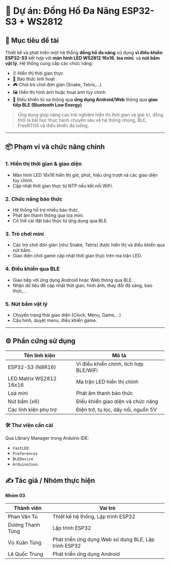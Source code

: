 # 🌟 Dự án: Đồng Hồ Đa Năng ESP32-S3 + WS2812

## 📌 Mục tiêu đề tài

Thiết kế và phát triển một hệ thống **đồng hồ đa năng** sử dụng **vi điều khiển ESP32-S3** kết hợp với **màn hình LED WS2812 16x16**, **loa mini**, và **nút bấm vật lý**. Hệ thống cung cấp các chức năng:

- ⏰ Hiển thị thời gian thực
- 🔔 Báo thức linh hoạt
- 🎮 Chơi trò chơi đơn giản (Snake, Tetris,...)
- 🖼️ Hiển thị hình ảnh hoặc hoạt ảnh tùy chỉnh
- 📱 Điều khiển từ xa thông qua **ứng dụng Android/Web** thông qua **giao tiếp BLE (Bluetooth Low Energy)**

> Ứng dụng giúp nâng cao trải nghiệm hiển thị thời gian và giải trí, đồng thời là bài học thực hành chuyên sâu về hệ thống nhúng, BLE, FreeRTOS và điều khiển đa luồng.

---

## 📦 Phạm vi và chức năng chính

### 1. **Hiển thị thời gian & giao diện**
- Màn hình LED 16x16 hiển thị giờ, phút, hiệu ứng trượt và các giao diện tùy chỉnh.
- Cập nhật thời gian thực từ NTP nếu kết nối WiFi.

### 2. **Chức năng báo thức**
- Hệ thống hỗ trợ nhiều báo thức.
- Phát âm thanh thông qua loa mini.
- Có thể cài đặt báo thức từ ứng dụng qua BLE.

### 3. **Trò chơi mini**
- Các trò chơi đơn giản (như Snake, Tetris) được hiển thị và điều khiển qua nút bấm.
- Giao diện chơi game cập nhật thời gian thực trên ma trận LED.

### 4. **Điều khiển qua BLE**
- Giao tiếp với ứng dụng Android hoặc Web thông qua BLE.
- Nhận dữ liệu để cập nhật thời gian, hình ảnh, thay đổi độ sáng, báo thức,...

### 5. **Nút bấm vật lý**
- Chuyển trạng thái giao diện (Clock, Menu, Game,...)
- Cấu hình, duyệt menu, điều khiển game.

---

## ⚙️ Phần cứng sử dụng

| Tên linh kiện         | Mô tả                             |
|-----------------------|-----------------------------------|
| ESP32-S3 (N8R16)      | Vi điều khiển chính, tích hợp BLE/WiFi |
| LED Matrix WS2812 16x16 | Ma trận LED hiển thị chính      |
| Loa mini              | Phát âm thanh báo thức            |
| Nút bấm (x6)          | Điều khiển giao diện và chức năng |
| Các linh kiện phụ trợ | Điện trở, tụ lọc, dây nối, nguồn 5V |

### 🛠️ Thư viện cần cài
Qua Library Manager trong Arduino IDE:
- `FastLED`
- `Preferences`
- `BLEDevice`
- `ArduinoJson`

## ✍️ Tác giả / Nhóm thực hiện

**Nhóm 03**

| Thành viên     | Vai trò                                      |
|----------------|-----------------------------------------------|
| Phan Văn Tú  | Thiết kế hệ thống, Lập trình ESP32 |
| Dương Thanh Tùng | Lập trình ESP32  |
| Vũ Xuân Tùng | Phát triển ứng dụng Web sử dụng BLE, Lập trình ESP32  |
| Lê Quốc Trung | Phát triển ứng dụng Android    |

